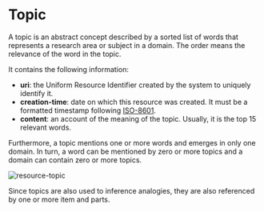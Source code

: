 # Topic

A topic is an abstract concept described by a sorted list of words that represents a research area or subject in a domain. The order means the relevance of the word in the topic. 

It contains the following information: 
* **uri**: the Uniform Resource Identifier created by the system to uniquely identify it. 
* **creation-time**:  date  on  which  this  resource  was  created.  It  must  be  a  formatted  timestamp  following [ISO-8601](http://www.iso.org/iso/home/standards/iso8601.htm). 
* **content**: an account of the meaning of the topic. Usually, it is the top 15 relevant words. 

Furthermore, a topic mentions one or more words and emerges in only one domain. In turn, a word can be mentioned by zero or more topics and a domain can contain zero or more topics.

![resource-topic](https://dl.dropboxusercontent.com/u/299257/librairy/figures/resource-topic.png)

Since topics are also used to inference analogies, they are also referenced by one or more 
item and parts. 
